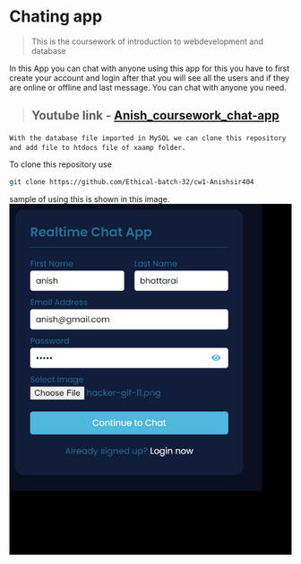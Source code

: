 # Chating app
>This is the coursework of introduction to webdevelopment and database

In this App you can chat with anyone using this app for this you have to first create your account and login after that you will see all the users and if they are online or offline and last message.
You can chat with anyone you need.

> ## Youtube link - [Anish_coursework_chat-app](https://www.youtube.com/watch?v=wRb-wOhfzgE)

` With the database file imported in MySQL we can clone this repository and add file to htdocs file of xaamp folder. `

To clone this repository use
```bash
git clone https://github.com/Ethical-batch-32/cw1-Anishsir404
 ```

sample of using this is shown in this image.
![gif](howto.gif)